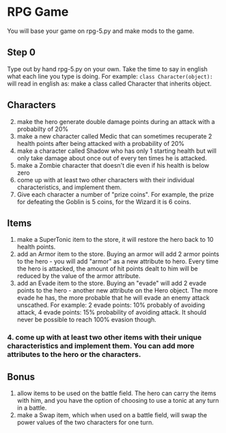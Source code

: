 # RPG Game

You will base your game on rpg-5.py and make mods to the game.

## Step 0

Type out by hand rpg-5.py on your own. Take the time to say in english what each line you type is doing. For example: `class Character(object):` will read in english as: make a class called Character that inherits object.

## Characters

2. make the hero generate double damage points during an attack with a probabilty of 20%
3. make a new character called Medic that can sometimes recuperate 2 health points after being attacked with a probability of 20%
4. make a character called Shadow who has only 1 starting health but will only take damage about once out of every ten times he is attacked.
5. make a Zombie character that doesn't die even if his health is below zero
6. come up with at least two other characters with their individual characteristics, and implement them.
7. Give each character a number of "prize coins". For example, the prize for defeating the Goblin is 5 coins, for the Wizard it is 6 coins.

## Items

1. make a SuperTonic item to the store, it will restore the hero back to 10 health points.
2. add an Armor item to the store. Buying an armor will add 2 armor points to the hero - you will add "armor" as a new attribute to hero. Every time the hero is attacked, the amount of hit points dealt to him will be reduced by the value of the armor attribute.
3. add an Evade item to the store. Buying an "evade" will add 2 evade points to the hero - another new attribute on the Hero object. The more evade he has, the more probable that he will evade an enemy attack unscathed. For example: 2 evade points: 10% probably of avoiding attack, 4 evade points: 15% probability of avoiding attack. It should never be possible to reach 100% evasion though.
### 4. come up with at least two other items with their unique characteristics and implement them. You can add more attributes to the hero or the characters.

## Bonus

1. allow items to be used on the battle field. The hero can carry the items with him, and you have the option of choosing to use a tonic at any turn in a battle.
2. make a Swap item, which when used on a battle field, will swap the power values of the two characters for one turn.
